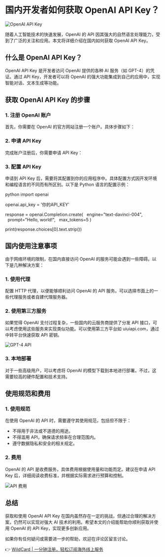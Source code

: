 # 国内开发者如何获取 OpenAI API Key？

![OpenAI API Key](https://bbtdd.com/img/62621829.webp)

随着人工智能技术的快速发展，OpenAI 的 API 因其强大的自然语言处理能力，受到了广泛的关注和应用。本文将详细介绍在国内如何获取 OpenAI API Key。

## 什么是 OpenAI API Key？

OpenAI API Key 是开发者访问 OpenAI 提供的各种 AI 服务（如 GPT-4）的凭证。通过 API Key，开发者可以将 OpenAI 的强大功能集成到自己的应用中，实现智能对话、文本生成等功能。

## 获取 OpenAI API Key 的步骤

### 1. 注册 OpenAI 账户

首先，你需要在 OpenAI 的官方网站注册一个账户。具体步骤如下：

### 2. 申请 API Key

完成账户注册后，你需要申请 API Key：

### 3. 配置 API Key

申请到 API Key 后，需要将其配置到你的应用程序中。具体配置方式因开发环境和编程语言的不同而有所区别。以下是 Python 语言的配置示例：

python
import openai

openai.api_key = '你的API_KEY'

response = openai.Completion.create(
  engine="text-davinci-004",
  prompt="Hello, world!",
  max_tokens=5
)

print(response.choices[0].text.strip())


## 国内使用注意事项

由于网络环境的限制，在国内直接访问 OpenAI 的服务可能会遇到一些障碍。以下是几种解决方案：

### 1. 使用代理

配置 HTTP 代理，以便能够顺利访问 OpenAI 的 API 服务。可以选择市面上的一些代理服务或者自建代理服务器。

### 2. 使用第三方服务

如果觉得 OpenAI 支付过程复杂，一些国内的云服务商提供了分发 API 接口，可以考虑使用这些服务来实现类似功能。可以使用第三方平台如 uiuiapi.com，通过中转平台快速获取 API 密钥。

![GPT-4 API](https://bbtdd.com/img/09613893860098.webp)

### 3. 本地部署

对于一些高级用户，可以考虑将 OpenAI 的模型下载到本地进行部署。不过，这需要较高的硬件配置和技术支持。

## 使用规范和费用

### 1. 使用规范

在使用 OpenAI 的 API 时，需要遵守其使用规范，包括但不限于：

- 不得用于非法或不道德的用途。
- 不得滥用 API，确保请求频率在合理范围内。
- 遵守数据隐私和安全的相关规定。

### 2. 费用

OpenAI 的 API 是收费服务，具体费用根据使用量和功能而定。建议在申请 API Key 后，详细阅读收费标准，并根据实际需求进行预算和控制。

![API 费用](https://bbtdd.com/img/0137524911536685.webp)

## 总结

获取和使用 OpenAI API Key 在国内虽然存在一定的挑战，但通过合理的解决方案，仍然可以实现对强大 AI 技术的利用。希望本文的介绍能帮助你顺利获取并使用 OpenAI 的 API Key，实现更多创新应用。

如果你有任何疑问或需要进一步的帮助，欢迎在评论区留言讨论。

👉 [WildCard | 一分钟注册，轻松订阅海外线上服务](https://bbtdd.com/WildCard)